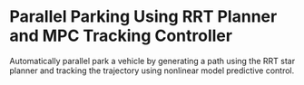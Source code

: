 # **Parallel Parking Using RRT Planner and MPC Tracking Controller**

Automatically parallel park a vehicle by generating a path using the RRT star planner and tracking the trajectory using nonlinear model predictive control.
